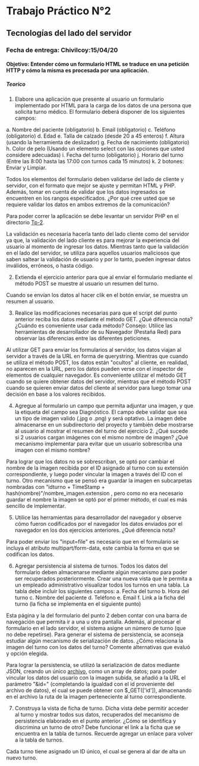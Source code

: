 <h1>Trabajo Práctico N°2</h1>
<h2>Tecnologías del lado del servidor</h2>

<h3>Fecha de entrega: Chivilcoy:15/04/20</h3>

<h4>Objetivo: Entender cómo un formulario HTML se traduce en una petición HTTP y cómo la misma es procesada por una aplicación.</h4>

<h5>Teorico</h5>

1. Elabore una aplicación que presente al usuario un formulario implementado por HTML para la carga de los datos de una persona que solicita turno médico. El formulario deberá disponer de los siguientes campos:

a. Nombre del paciente (obligatorio)
b. Email (obligatorio)
c. Teléfono (obligatorio)
d. Edad
e. Talla de calzado (desde 20 a 45 enteros)
f. Altura (usando la herramienta de deslizador)
g. Fecha de nacimiento (obligatorio)
h. Color de pelo (Usando un elemento select con las opciones que usted considere adecuadas)
i. Fecha del turno (obligatorio)
j. Horario del turno (Entre las 8:00 hasta las 17:00 con turnos cada 15 minutos)
k. 2 botones: Enviar y Limpiar.

Todos los elementos del formulario deben validarse del lado de cliente y servidor, con el formato que mejor se ajuste y permitan HTML y PHP. Además, tomar en cuenta de validar que los datos ingresados se encuentren en los rangos especificados. ¿Por qué cree usted que se requiere validar los datos en ambos extremos de la comunicación?

Para poder correr la aplicación se debe levantar un servidor PHP en el directorio  <a href="/">Tp-2</a>.

La validación es necesaria hacerla tanto del lado cliente como del servidor ya que, la validación del lado cliente es para mejorar la experiencia del usuario al momento de ingresar los datos. Mientras tanto que la validación en el lado del servidor, se utiliza para aquellos usuarios maliciosos que saben saltear la validación de usuario y por lo tanto, pueden ingresar datos inválidos, erróneos, o hasta código.

2. Extienda el ejercicio anterior para que al enviar el formulario mediante el método POST se muestre al usuario un resumen del turno.

Cuando se envían los datos al hacer clik en el botón enviar, se muestra un resumen al usuario.

3. Realice las modificaciones necesarias para que el script del punto anterior reciba los datos mediante el método GET. ¿Qué diferencia nota? ¿Cuándo es conveniente usar cada método? Consejo: Utilice las herramientas de desarrollador de su Navegador (Pestaña Red) para observar las diferencias entre las diferentes peticiones.

Al utilizar GET para enviar los formularios al servidor, los datos viajan al servidor a través de la URL en forma de querystring. Mientras que cuando se utiliza el método POST, los datos están "ocultos" al cliente, en realidad, no aparecen en la URL, pero los datos pueden verse con el inspector de elementos de cualquier navegador. 
Es conveniente utilizar el método GET cuando se quiere obtener datos del servidor, mientras que el método POST cuando se quieren enviar datos del cliente al servidor para luego tomar una decisión en base a los valores recibidos.

4. Agregue al formulario un campo que permita adjuntar una imagen, y que la etiqueta del campo sea Diagnóstico. El campo debe validar que sea un tipo de imagen valido (.jpg o .png) y será optativo. La imagen debe almacenarse en un subdirectorio del proyecto y también debe mostrarse al usuario al mostrar el resumen del turno del ejercicio 2. ¿Qué sucede si 2 usuarios cargan imágenes con el mismo nombre de imagen? ¿Qué mecanismo implementar para evitar que un usuario sobrescriba una imagen con el mismo nombre?

Para lograr que los datos no se sobrescriban, se optó por cambiar el nombre de la imagen recibida por el ID asignado al turno con su extensión correspondiente, y luego poder vincular la imagen a través del ID con el turno.
Otro mecanismo que se pensó era guardar la imagen en subcarpetas nombradas con “idturno + TimeStamp + hash(nombre)"/nombre_imagen.extension , pero como no era necesario guardar el nombre la imagen se optó por el primer método, el cual es más sencillo de implementar. 

5. Utilice las herramientas para desarrollador del navegador y observe cómo fueron codificados por el navegador los datos enviados por el navegador en los dos ejercicios anteriores. ¿Qué diferencia nota?

Para poder enviar los "input=file" es necesario que en el formulario se incluya el atributo multipart/form-data, este cambia la forma en que se codifican los datos.

6. Agregar persistencia al sistema de turnos. Todos los datos del formulario deben almacenarse mediante algún mecanismo para poder ser recuperados posteriormente. Crear una nueva vista que le permita a un empleado administrativo visualizar todos los turnos en una tabla. La tabla debe incluir los siguientes campos: 
a. Fecha del turno 
b. Hora del turno 
c. Nombre del paciente 
d. Teléfono 
e. Email 
f. Link a la ficha del turno (la ficha se implementa en el siguiente punto) 

Esta página y la del formulario del punto 2 deben contar con una barra de navegación que permita ir a una u otra pantalla. Además, al procesar el formulario en el lado servidor, el sistema asigne un número de turno (que no debe repetirse). Para generar el sistema de persistencia, se aconseja estudiar algún mecanismo de serialización de datos. ¿Cómo relaciona la imagen del turno con los datos del turno? Comente alternativas que evaluó y opción elegida.

Para lograr la persistencia, se utilizó la serialización de datos mediante JSON, creando un único <a href= "turnos.json">archivo</a>, como un array de datos; para poder vincular los datos del usuario con la imagen subida, se añadió a la URL el parámetro "&id=" (completando la igualdad con el id proveniente del archivo de datos), el cual se puede obtener con $_GET(['id']), almacenando en el archivo la ruta de la imagen perteneciente al turno correspondiente.

7. Construya la vista de ficha de turno. Dicha vista debe permitir acceder al turno y mostrar todos sus datos, recuperados del mecanismo de persistencia elaborado en el punto anterior. ¿Cómo se identifica y discrimina un turno de otro? Debe funcionar el link a la ficha que se encuentra en la tabla de turnos. Recuerde agregar un enlace para volver a la tabla de turnos.

Cada turno tiene asignado un ID único, el cual se genera al dar de alta un nuevo turno.
